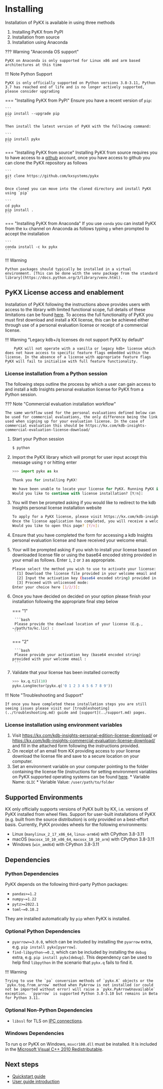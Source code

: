 # Installing

Installation of PyKX is available in using three methods

1. Installing PyKX from PyPI
2. Installation from source
3. Installation using Anaconda

??? Warning "Anaconda OS support"

	PyKX on Anaconda is only supported for Linux x86 and arm based architectures at this time

!!! Note Python Support

	PyKX is only officially supported on Python versions 3.8-3.11, Python 3.7 has reached end of life and is no longer actively supported, please consider upgrading

=== "Installing PyKX from PyPI"
	Ensure you have a recent version of `pip`:
	
	```
	pip install --upgrade pip
	```
	
	Then install the latest version of PyKX with the following command:

	```
	pip install pykx
	```

=== "Installing PyKX from source"
	Installing PyKX from source requires you to have access to a [github](https://github.com) account, once you have access to github you can clone the PyKX repository as follows

	```
	git clone https://github.com/kxsystems/pykx
	```

	Once cloned you can move into the cloned directory and install PyKX using `pip`

	```
	cd pykx
	pip install .
	```

=== "Installing PyKX from Anaconda"
	If you use `conda` you can install PyKX from the `kx` channel on Anaconda as follows typing `y` when prompted to accept the installation

	```
	conda install -c kx pykx
	```

!!! Warning

    Python packages should typically be installed in a virtual environment. [This can be done with the venv package from the standard library](https://docs.python.org/3/library/venv.html).

## PyKX License access and enablement

Installation of PyKX following the instructions above provides users with access to the library with limited functional scope, full details of these limitations can be found [here](../user-guide/advanced/modes.md). To access the full functionality of PyKX you must first download and install a KX license, this can be achieved either through use of a personal evaluation license or receipt of a commercial license.

!!! Warning "Legacy kdb+/q licenses do not support PyKX by default"

        PyKX will not operate with a vanilla or legacy kdb+ license which does not have access to specific feature flags embedded within the license. In the absence of a license with appropriate feature flags PyKX will fail to initialise with full feature functionality.

### License installation from a Python session

The following steps outline the process by which a user can gain access to and install a kdb Insights personal evaluation license for PyKX from a Python session.

??? Note "Commercial evaluation installation workflow"

	The same workflow used for the personal evaluations defined below can be used for commercial evaluations, the only difference being the link used when signing up for your evaluation license. In the case of commercial evaluation this should be https://kx.com/kdb-insights-commercial-evaluation-license-download/

1. Start your Python session

	```bash
	$ python
	```

2. Import the PyKX library which will prompt for user input accept this message using `Y` or hitting enter

	```python
	>>> import pykx as kx

	Thank you for installing PyKX!

	We have been unable to locate your license for PyKX. Running PyKX in unlicensed mode has reduced functionality.
	Would you like to continue with license installation? [Y/n]: 
	```

3. You will then be prompted asking if you would like to redirect to the kdb Insights personal license installation website

	```bash
	To apply for a PyKX license, please visit https://kx.com/kdb-insights-personal-edition-license-download.
	Once the license application has completed, you will receive a welcome email containing your license information.
	Would you like to open this page? [Y/n]:
	```

4. Ensure that you have completed the form for accessing a kdb Insights personal evaluation license and have received your welcome email.
5. Your will be prompted asking if you wish to install your license based on downloaded license file or using the base64 encoded string provided in your email as follows. Enter `1`, `2` or `3` as appropriate.

	```bash
	Please select the method you wish to use to activate your license:
	  [1] Download the license file provided in your welcome email and input the file path (Default)
	  [2] Input the activation key (base64 encoded string) provided in your welcome email
	  [3] Proceed with unlicensed mode:
	Enter your choice here [1/2/3]: 
	```

6. Once you have decided on decided on your option please finish your installation following the appropriate final step below

	=== "1"

		```bash
		Please provide the download location of your license (E.g., ~/path/to/kc.lic) : 
		```

	=== "2"

		```bash
		Please provide your activation key (base64 encoded string) provided with your welcome email : 
		```

7. Validate that your license has been installed correctly

	```python
	>>> kx.q.til(10)
	pykx.LongVector(pykx.q('0 1 2 3 4 5 6 7 8 9'))
	```

!!! Note "Troubleshooting and Support"

	If once you have completed these installation steps you are still seeing issues please visit our [troubleshooting](../troubleshooting.md) guide and [support](../support.md) pages.

### License installation using environment variables

1. Visit https://kx.com/kdb-insights-personal-edition-license-download/ or https://kx.com/kdb-insights-commercial-evaluation-license-download/ and fill in the attached form following the instructions provided.
2. On receipt of an email from KX providing access to your license download the license file and save to a secure location on your computer.
3. Set an environment variable on your computer pointing to the folder containing the license file (instructions for setting environment variables on PyKX supported operating systems can be found [here](https://chlee.co/how-to-setup-environment-variables-for-windows-mac-and-linux/).
       * Variable Name: `QLIC`
       * Variable Value: `/user/path/to/folder`

## Supported Environments

KX only officially supports versions of PyKX built by KX, i.e. versions of PyKX installed from wheel files. Support for user-built installations of PyKX (e.g. built from the source distribution) is only provided on a best-effort basis. Currently, PyKX provides wheels for the following environments:

- Linux (`manylinux_2_17_x86_64`, `linux-arm64`) with CPython 3.8-3.11
- macOS (`macosx_10_10_x86_64`, `macosx_10_10_arm`) with CPython 3.8-3.11
- Windows (`win_amd64`) with CPython 3.8-3.11

## Dependencies

### Python Dependencies

PyKX depends on the following third-party Python packages:

- `pandas>=1.2`
- `numpy~=1.22`
- `pytz>=2022.1`
- `toml~=0.10.2`

They are installed automatically by `pip` when PyKX is installed.

### Optional Python Dependencies

- `pyarrow>=3.0.0`, which can be included by installing the `pyarrow` extra, e.g. `pip install pykx[pyarrow]`.
- `find-libpython~=0.2`, which can be included by installing the `debug` extra, e.g. `pip install pykx[debug]`. This dependency can be used to help find `libpython` in the scenario that `pykx.q` fails to find it.

!!! Warning

    Trying to use the `pa` conversion methods of `pykx.K` objects or the `pykx.toq.from_arrow` method when PyArrow is not installed (or could not be imported without error) will raise a `pykx.PyArrowUnavailable` exception.  `pyarrow` is supported Python 3.8-3.10 but remains in Beta for Python 3.11.

### Optional Non-Python Dependencies

- `libssl` for TLS on [IPC connections](../api/ipc.md).

### Windows Dependencies

To run q or PyKX on Windows, `msvcr100.dll` must be installed. It is included in the [Microsoft Visual C++ 2010 Redistributable](https://www.microsoft.com/en-ca/download/details.aspx?id=26999).

## Next steps

- [Quickstart guide](quickstart.md)
- [User guide introduction](../user-guide/index.md)
